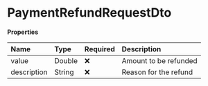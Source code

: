 # PaymentRefundRequestDto

**Properties**

| Name        | Type   | Required | Description           |
| :---------- | :----- | :------- | :-------------------- |
| value       | Double | ❌       | Amount to be refunded |
| description | String | ❌       | Reason for the refund |

<!-- This file was generated by liblab | https://liblab.com/ -->
